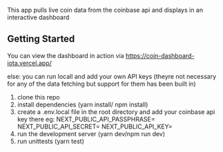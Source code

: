 This app pulls live coin data from the coinbase api and displays in an interactive dashboard

## Getting Started
You can view the dashboard in action via https://coin-dashboard-iota.vercel.app/

else: 
you can run locall and add your own API keys (theyre not necessary for any of the data fetching but support for them has been built in)
1) clone this repo
2) install dependencies (yarn install/ npm install)
3) create a .env.local file in the root directory and add your coinbase api key there
    eg:  NEXT_PUBLIC_API_PASSPHRASE=<your api passphrase>
         NEXT_PUBLIC_API_SECRET=<your api secret>
         NEXT_PUBLIC_API_KEY=<your api key>
4) run the development server (yarn dev/npm run dev)
5) run unittests (yarn test)


